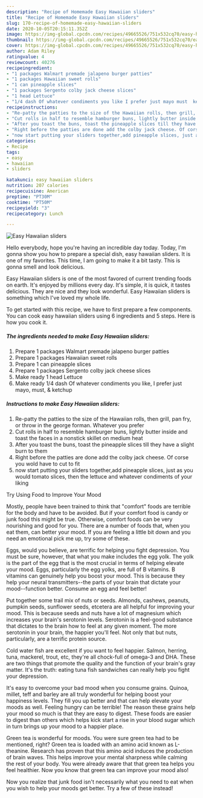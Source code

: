 ```yaml
---
description: "Recipe of Homemade Easy Hawaiian sliders"
title: "Recipe of Homemade Easy Hawaiian sliders"
slug: 170-recipe-of-homemade-easy-hawaiian-sliders
date: 2020-10-05T20:15:11.352Z
image: https://img-global.cpcdn.com/recipes/49665526/751x532cq70/easy-hawaiian-sliders-recipe-main-photo.jpg
thumbnail: https://img-global.cpcdn.com/recipes/49665526/751x532cq70/easy-hawaiian-sliders-recipe-main-photo.jpg
cover: https://img-global.cpcdn.com/recipes/49665526/751x532cq70/easy-hawaiian-sliders-recipe-main-photo.jpg
author: Adam Riley
ratingvalue: 4
reviewcount: 40276
recipeingredient:
- "1 packages Walmart premade jalapeno burger patties"
- "1 packages Hawaiian sweet rolls"
- "1 can pineapple slices"
- "1 packages Sergento colby jack cheese slices"
- "1 head Lettuce"
- "1/4 dash Of whatever condiments you like I prefer just mayo must  ketchup"
recipeinstructions:
- "Re-patty the patties to the size of the Hawaiian rolls, then grill, pan fry, or throw in the george forman. Whatever you prefer"
- "Cut rolls in half to resemble hamburger buns, lightly butter inside and toast the faces in a nonstick skillet on medium heat"
- "After you toast the buns, toast the pineapple slices till they have a slight burn to them"
- "Right before the patties are done add the colby jack cheese. Of corse you wold have to cut to fit"
- "now start putting your sliders together,add pineapple slices, just as you would tomato slices, then the lettuce and whatever condiments of your liking"
categories:
- Recipe
tags:
- easy
- hawaiian
- sliders

katakunci: easy hawaiian sliders 
nutrition: 207 calories
recipecuisine: American
preptime: "PT30M"
cooktime: "PT50M"
recipeyield: "3"
recipecategory: Lunch

---
```



![Easy Hawaiian sliders](https://img-global.cpcdn.com/recipes/49665526/751x532cq70/easy-hawaiian-sliders-recipe-main-photo.jpg)

Hello everybody, hope you're having an incredible day today. Today, I'm gonna show you how to prepare a special dish, easy hawaiian sliders. It is one of my favorites. This time, I am going to make it a bit tasty. This is gonna smell and look delicious.

Easy Hawaiian sliders is one of the most favored of current trending foods on earth. It's enjoyed by millions every day. It's simple, it is quick, it tastes delicious. They are nice and they look wonderful. Easy Hawaiian sliders is something which I've loved my whole life.




To get started with this recipe, we have to first prepare a few components. You can cook easy hawaiian sliders using 6 ingredients and 5 steps. Here is how you cook it.

<!--inarticleads1-->

##### The ingredients needed to make Easy Hawaiian sliders:

1. Prepare 1 packages Walmart premade jalapeno burger patties
1. Prepare 1 packages Hawaiian sweet rolls
1. Prepare 1 can pineapple slices
1. Prepare 1 packages Sergento colby jack cheese slices
1. Make ready 1 head Lettuce
1. Make ready 1/4 dash Of whatever condiments you like, I prefer just mayo, must, &amp; ketchup




<!--inarticleads2-->

##### Instructions to make Easy Hawaiian sliders:

1. Re-patty the patties to the size of the Hawaiian rolls, then grill, pan fry, or throw in the george forman. Whatever you prefer
1. Cut rolls in half to resemble hamburger buns, lightly butter inside and toast the faces in a nonstick skillet on medium heat
1. After you toast the buns, toast the pineapple slices till they have a slight burn to them
1. Right before the patties are done add the colby jack cheese. Of corse you wold have to cut to fit
1. now start putting your sliders together,add pineapple slices, just as you would tomato slices, then the lettuce and whatever condiments of your liking




Try Using Food to Improve Your Mood


Mostly, people have been trained to think that "comfort" foods are terrible for the body and have to be avoided. But if your comfort food is candy or junk food this might be true. Otherwise, comfort foods can be very nourishing and good for you. There are a number of foods that, when you eat them, can better your mood. If you are feeling a little bit down and you need an emotional pick me up, try some of these.

Eggs, would you believe, are terrific for helping you fight depression. You must be sure, however, that what you make includes the egg yolk. The yolk is the part of the egg that is the most crucial in terms of helping elevate your mood. Eggs, particularly the egg yolks, are full of B vitamins. B vitamins can genuinely help you boost your mood. This is because they help your neural transmitters--the parts of your brain that dictate your mood--function better. Consume an egg and feel better!

Put together some trail mix of nuts or seeds. Almonds, cashews, peanuts, pumpkin seeds, sunflower seeds, etcetera are all helpful for improving your mood. This is because seeds and nuts have a lot of magnesium which increases your brain's serotonin levels. Serotonin is a feel-good substance that dictates to the brain how to feel at any given moment. The more serotonin in your brain, the happier you'll feel. Not only that but nuts, particularly, are a terrific protein source.

Cold water fish are excellent if you want to feel happier. Salmon, herring, tuna, mackerel, trout, etc, they're all chock-full of omega-3 and DHA. These are two things that promote the quality and the function of your brain's gray matter. It's the truth: eating tuna fish sandwiches can really help you fight your depression. 

It's easy to overcome your bad mood when you consume grains. Quinoa, millet, teff and barley are all truly wonderful for helping boost your happiness levels. They fill you up better and that can help elevate your moods as well. Feeling hungry can be terrible! The reason these grains help your mood so much is that they are easy to digest. These foods are easier to digest than others which helps kick start a rise in your blood sugar which in turn brings up your mood to a happier place.

Green tea is wonderful for moods. You were sure green tea had to be mentioned, right? Green tea is loaded with an amino acid known as L-theanine. Research has proven that this amino acid induces the production of brain waves. This helps improve your mental sharpness while calming the rest of your body. You were already aware that that green tea helps you feel healthier. Now you know that green tea can improve your mood also!

Now you realize that junk food isn't necessarily what you need to eat when you wish to help your moods get better. Try a few of these instead!

